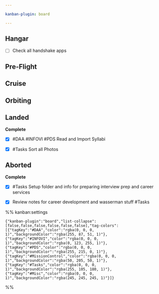 ```yaml
---

kanban-plugin: board

---
```


## Hangar

- [ ] Check all handshake apps


## Pre-Flight



## Cruise



## Orbiting



## Landed

**Complete**
- [x] #DAA #INFOVI #PDS Read and Import Syllabi
- [x] #Tasks  Sort all Photos


## Aborted

**Complete**
- [x] #Tasks   Setup folder and info for preparing interview prep and career services
- [x] Review notes for career development and wasserman stuff #Tasks




%% kanban:settings
```
{"kanban-plugin":"board","list-collapse":[false,false,false,false,false,false],"tag-colors":[{"tagKey":"#DAA","color":"rgba(0, 0, 0, 1)","backgroundColor":"rgba(255, 87, 51, 1)"},{"tagKey":"#INFOVI","color":"rgba(0, 0, 0, 1)","backgroundColor":"rgba(0, 123, 255, 1)"},{"tagKey":"#PDS","color":"rgba(0, 0, 0, 1)","backgroundColor":"rgba(255, 215, 0, 1)"},{"tagKey":"#MissionControl","color":"rgba(0, 0, 0, 1)","backgroundColor":"rgba(50, 205, 50, 1)"},{"tagKey":"#Tasks","color":"rgba(0, 0, 0, 1)","backgroundColor":"rgba(255, 105, 180, 1)"},{"tagKey":"#Misc","color":"rgba(0, 0, 0, 1)","backgroundColor":"rgba(245, 245, 245, 1)"}]}
```
%%